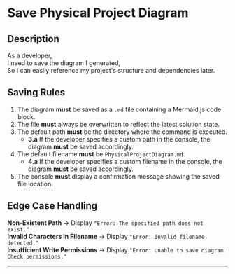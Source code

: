 # Save Physical Project Diagram  

## Description

As a developer,  
I need to save the diagram I generated,  
So I can easily reference my project's structure and dependencies later.  

## Saving Rules  

1. The diagram **must** be saved as a `.md` file containing a Mermaid.js code block.  
2. The file **must** always be overwritten to reflect the latest solution state.  
3. The default path **must** be the directory where the command is executed.  
   - **3.a** If the developer specifies a custom path in the console, the diagram **must** be saved accordingly.  
4. The default filename **must** be `PhysicalProjectDiagram.md`.  
   - **4.a** If the developer specifies a custom filename in the console, the diagram **must** be saved accordingly.  
5. The console **must** display a confirmation message showing the saved file location.  

## Edge Case Handling  

**Non-Existent Path** -> Display `"Error: The specified path does not exist."`  
**Invalid Characters in Filename** -> Display `"Error: Invalid filename detected."`  
**Insufficient Write Permissions** -> Display `"Error: Unable to save diagram. Check permissions."`  

---
